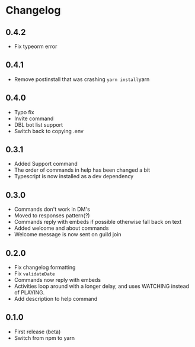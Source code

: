 # Changelog

## 0.4.2
- Fix typeorm error

## 0.4.1
- Remove postinstall that was crashing `yarn install`yarn 

## 0.4.0
- Typo fix
- Invite command
- DBL bot list support
- Switch back to copying .env

## 0.3.1
- Added Support command
- The order of commands in help has been changed a bit
- Typescript is now installed as a dev dependency

## 0.3.0
- Commands don't work in DM's
- Moved to responses pattern(?)
- Commands reply with embeds if possible otherwise fall back on text
- Added welcome and about commands
- Welcome message is now sent on guild join


## 0.2.0
- Fix changelog formatting
- Fix `validateDate`
- Commands now reply with embeds
- Activities loop around with a longer delay, and uses WATCHING instead of PLAYING.
- Add description to help command

## 0.1.0
- First release (beta)
- Switch from npm to yarn
